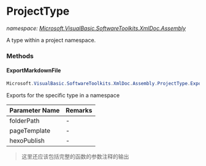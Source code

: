 ﻿# ProjectType
_namespace: <a href="#" onClick="load('/docs/Microsoft.VisualBasic.SoftwareToolkits.XmlDoc.Assembly/index.md')">Microsoft.VisualBasic.SoftwareToolkits.XmlDoc.Assembly</a>_

A type within a project namespace.



### Methods

#### ExportMarkdownFile
```csharp
Microsoft.VisualBasic.SoftwareToolkits.XmlDoc.Assembly.ProjectType.ExportMarkdownFile(System.String,System.String,System.Boolean)
```
Exports for the specific type in a namespace

|Parameter Name|Remarks|
|--------------|-------|
|folderPath|-|
|pageTemplate|-|
|hexoPublish|-|

> 这里还应该包括完整的函数的参数注释的输出


